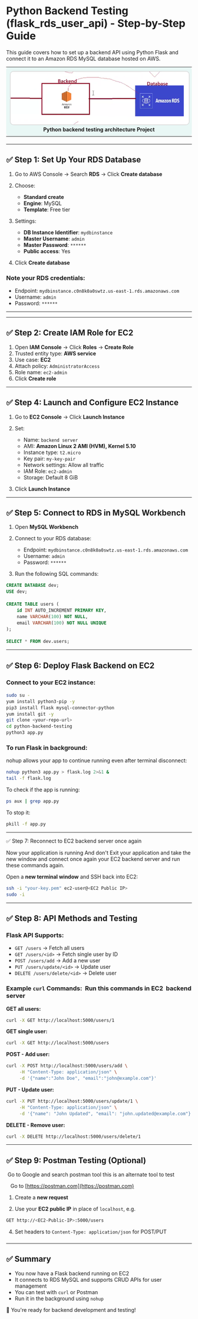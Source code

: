 # Python Backend Testing (flask\_rds\_user\_api) - Step-by-Step Guide

This guide covers how to set up a backend API using Python Flask and connect it to an Amazon RDS MySQL database hosted on AWS.



<table style="width: 100%; margin-bottom: 20px;">
  <tr>
    <td align="center" style="padding: 10px; background-color: #e9f7f5; border-radius: 8px;">
      <img src="https://github.com/arumullayaswanth/AWS-Lambda-boto3-automation/blob/b2d1845dd739a2479a3b68452c7750051b3cee6c/Python-backend-testing/images.png" width="1000%" style="border: 2px solid #ddd; border-radius: 10px;">
      <br><b> Python backend testing  architecture Project </b>
    </td>
  </tr>
</table>


---

## ✅ Step 1: Set Up Your RDS Database

1. Go to AWS Console → Search **RDS** → Click **Create database**
2. Choose:

   * **Standard create**
   * **Engine**: MySQL
   * **Template**: Free tier
3. Settings:

   * **DB Instance Identifier**: `mydbinstance`
   * **Master Username**: `admin`
   * **Master Password**: `******`
   * **Public access**: Yes
4. Click **Create database**

### Note your RDS credentials:

* Endpoint: `mydbinstance.c0n8k0a0swtz.us-east-1.rds.amazonaws.com`
* Username: `admin`
* Password: `******`

---

---

## ✅ Step 2: Create IAM Role for EC2

1. Open **IAM Console** → Click **Roles** → **Create Role**
2. Trusted entity type: **AWS service**
3. Use case: **EC2**
4. Attach policy: `AdministratorAccess`
5. Role name: `ec2-admin`
6. Click **Create role**

---

## ✅ Step 4: Launch and Configure EC2 Instance

1. Go to **EC2 Console** → Click **Launch Instance**
2. Set:

   * Name: `backend server`
   * AMI: **Amazon Linux 2 AMI (HVM), Kernel 5.10**
   * Instance type: `t2.micro`
   * Key pair: `my-key-pair`
   * Network settings: Allow all traffic
   * IAM Role: `ec2-admin`
   * Storage: Default 8 GiB
3. Click **Launch Instance**

---

## ✅ Step 5: Connect to RDS in MySQL Workbench

1. Open **MySQL Workbench**

2. Connect to your RDS database:

   * Endpoint: `mydbinstance.c0n8k0a0swtz.us-east-1.rds.amazonaws.com`
   * Username: `admin`
   * Password: `******`

3. Run the following SQL commands:

```sql
CREATE DATABASE dev;
USE dev;

CREATE TABLE users (
    id INT AUTO_INCREMENT PRIMARY KEY,
    name VARCHAR(100) NOT NULL,
    email VARCHAR(100) NOT NULL UNIQUE
);

SELECT * FROM dev.users;
```

---

## ✅ Step 6: Deploy Flask Backend on EC2

### Connect to your EC2 instance:

```bash
sudo su -
yum install python3-pip -y
pip3 install flask mysql-connector-python
yum install git -y
git clone <your-repo-url>
cd python-backend-testing
python3 app.py
```

### To run Flask in background:

nohup allows your app to continue running even after terminal disconnect:

```bash
nohup python3 app.py > flask.log 2>&1 &
tail -f flask.log
```

To check if the app is running:

```bash
ps aux | grep app.py
```

To stop it:

```bash
pkill -f app.py
```

---

✅ Step 7: Reconnect to EC2 backend server once again&#x20;

Now your application is running And don't Exit your application and take the new window and connect once again your EC2 backend server and run these commands again.

Open a **new terminal window** and SSH back into EC2:

```bash
ssh -i "your-key.pem" ec2-user@<EC2 Public IP>
sudo -i
```

---

## ✅ Step 8: API Methods and Testing

### Flask API Supports:

* `GET /users` → Fetch all users
* `GET /users/<id>` → Fetch single user by ID
* `POST /users/add` → Add a new user
* `PUT /users/update/<id>` → Update user
* `DELETE /users/delete/<id>` → Delete user

### Example `curl` Commands:  Run this commands in EC2  backend server

**GET all users:**

```bash
curl -X GET http://localhost:5000/users/1
```

**GET single user:**

```bash
curl -X GET http://localhost:5000/users
```

**POST - Add user:**

```bash
curl -X POST http://localhost:5000/users/add \
     -H "Content-Type: application/json" \
     -d '{"name":"John Doe", "email":"john@example.com"}'
```

**PUT - Update user:**

```bash
curl -X PUT http://localhost:5000/users/update/1 \
     -H "Content-Type: application/json" \
     -d '{"name": "John Updated", "email": "john.updated@example.com"}'
```

**DELETE - Remove user:**

```bash
curl -X DELETE http://localhost:5000/users/delete/1
```

---

## ✅ Step 9: Postman Testing (Optional)

 Go to Google and search postman tool this is an alternate tool to test

   Go to [https://postman.com](https://postman.com)

1. Create a **new request**

2. Use your **EC2 public IP** in place of `localhost`, e.g.

```bash
GET http://<EC2-Public-IP>:5000/users
```

4. Set headers to `Content-Type: application/json` for POST/PUT

###

---

## ✅ Summary

* You now have a Flask backend running on EC2
* It connects to RDS MySQL and supports CRUD APIs for user management
* You can test with `curl` or Postman
* Run it in the background using `nohup`

🎉 You're ready for backend development and testing!
